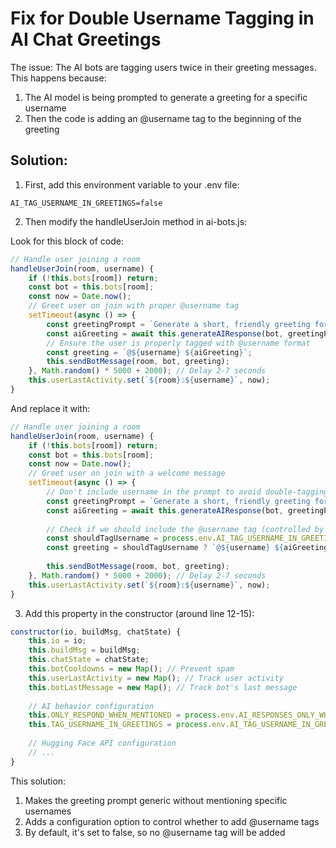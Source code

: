 # Fix for Double Username Tagging in AI Chat Greetings

The issue: The AI bots are tagging users twice in their greeting messages. This happens because:
1. The AI model is being prompted to generate a greeting for a specific username
2. Then the code is adding an @username tag to the beginning of the greeting

## Solution:

1. First, add this environment variable to your .env file:
```
AI_TAG_USERNAME_IN_GREETINGS=false
```

2. Then modify the handleUserJoin method in ai-bots.js:

Look for this block of code:
```javascript
// Handle user joining a room
handleUserJoin(room, username) {
    if (!this.bots[room]) return;
    const bot = this.bots[room];
    const now = Date.now();
    // Greet user on join with proper @username tag
    setTimeout(async () => {
        const greetingPrompt = `Generate a short, friendly greeting for ${username} who just joined the chat room. Ask how they are doing.`;
        const aiGreeting = await this.generateAIResponse(bot, greetingPrompt, username, 'greeting');
        // Ensure the user is properly tagged with @username format
        const greeting = `@${username} ${aiGreeting}`;
        this.sendBotMessage(room, bot, greeting);
    }, Math.random() * 5000 + 2000); // Delay 2-7 seconds
    this.userLastActivity.set(`${room}:${username}`, now);
}
```

And replace it with:
```javascript
// Handle user joining a room
handleUserJoin(room, username) {
    if (!this.bots[room]) return;
    const bot = this.bots[room];
    const now = Date.now();
    // Greet user on join with a welcome message
    setTimeout(async () => {
        // Don't include username in the prompt to avoid double-tagging
        const greetingPrompt = `Generate a short, friendly greeting for a new user who just joined the chat room. Make it generic without mentioning any specific name. Ask how they are doing.`;
        const aiGreeting = await this.generateAIResponse(bot, greetingPrompt, username, 'greeting');
        
        // Check if we should include the @username tag (controlled by environment variable)
        const shouldTagUsername = process.env.AI_TAG_USERNAME_IN_GREETINGS !== 'false';
        const greeting = shouldTagUsername ? `@${username} ${aiGreeting}` : aiGreeting;
        
        this.sendBotMessage(room, bot, greeting);
    }, Math.random() * 5000 + 2000); // Delay 2-7 seconds
    this.userLastActivity.set(`${room}:${username}`, now);
}
```

3. Add this property in the constructor (around line 12-15):
```javascript
constructor(io, buildMsg, chatState) {
    this.io = io;
    this.buildMsg = buildMsg;
    this.chatState = chatState;
    this.botCooldowns = new Map(); // Prevent spam
    this.userLastActivity = new Map(); // Track user activity
    this.botLastMessage = new Map(); // Track bot's last message
    
    // AI behavior configuration
    this.ONLY_RESPOND_WHEN_MENTIONED = process.env.AI_RESPONSES_ONLY_WHEN_MENTIONED === 'true';
    this.TAG_USERNAME_IN_GREETINGS = process.env.AI_TAG_USERNAME_IN_GREETINGS !== 'false'; // Add this line
    
    // Hugging Face API configuration
    // ...
}
```

This solution:
1. Makes the greeting prompt generic without mentioning specific usernames
2. Adds a configuration option to control whether to add @username tags
3. By default, it's set to false, so no @username tag will be added
